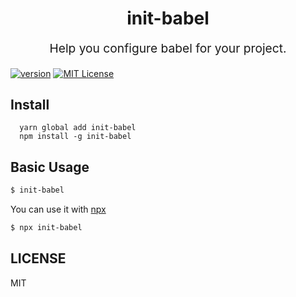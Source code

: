 <h1 align="center">
  init-babel
  <br>
</h1>
<p align="center" style="font-size: 1.2rem;">Help you configure babel for your project.</p>

[![version][version-badge]][package]
[![MIT License][license-badge]][LICENSE]

## Install

```
  yarn global add init-babel
  npm install -g init-babel
```

## Basic Usage
```bash
$ init-babel
```

You can use it with [npx](https://github.com/zkat/npx)

```bash
$ npx init-babel
```

## LICENSE

MIT

[version-badge]: https://img.shields.io/npm/v/init-babel.svg?style=flat-square
[package]: https://www.npmjs.com/package/init-babel
[license-badge]: https://img.shields.io/npm/l/init-babel.svg?style=flat-square
[license]: https://github.com/paypal/init-babel/blob/master/LICENSE